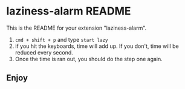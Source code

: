 # laziness-alarm README

This is the README for your extension "laziness-alarm". 

1. `cmd + shift + p` and type `start lazy`
2. if you hit the keyboards, time will add up. If you don't, time will be reduced every second.
3. Once the time is ran out, you should do the step one again.

## Enjoy